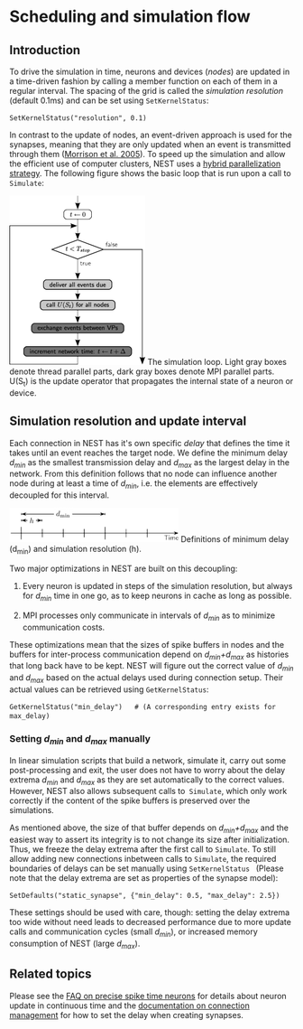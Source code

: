Scheduling and simulation flow
==============================

Introduction
------------

To drive the simulation in time, neurons and devices (*nodes*) are updated in a
time-driven fashion by calling a member function on each of them in a regular
interval. The spacing of the grid is called the *simulation resolution* (default
0.1ms) and can be set using `SetKernelStatus`:

    SetKernelStatus("resolution", 0.1)

In contrast to the update of nodes, an event-driven approach is used for the
synapses, meaning that they are only updated when an event is transmitted
through them ([Morrison et al. 2005](http://dx.doi.org/10.1162/0899766054026648)).
To speed up the simulation and allow the efficient use of computer clusters,
NEST uses a [hybrid parallelization strategy](../parallel-computing.md).
The following figure shows the basic loop that is run upon a call to `Simulate`:

![Simulation Loop](../../img/simulation_loop-241x300.png)
The simulation loop. Light gray boxes denote thread parallel parts, dark gray
boxes denote MPI parallel parts. U(S<sub>t</sub>) is the update operator that
propagates the internal state of a neuron or device.

Simulation resolution and update interval
-----------------------------------------

Each connection in NEST has it's own specific *delay* that defines the time it
takes until an event reaches the target node. We define the minimum delay
*d<sub>min</sub>* as the smallest transmission delay and *d<sub>max</sub>* as
the largest delay in the network. From this definition follows that no node can
influence another node during at least a time of *d<sub>min</sub>*, i.e. the
elements are effectively decoupled for this interval.

![Definitions of the minimimum delay and the simulation resolution.](../../img/time_definitions-300x61.png)
Definitions of minimum delay (d<sub>min</sub>) and simulation resolution (h).

Two major optimizations in NEST are built on this decoupling:

1.  Every neuron is updated in steps of the simulation resolution, but always
    for *d<sub>min</sub>* time in one go, as to keep neurons in cache as long as
    possible.

2.  MPI processes only communicate in intervals of *d<sub>min</sub>* as to
    minimize communication costs.

These optimizations mean that the sizes of spike buffers in nodes and the
buffers for inter-process communication depend on
*d<sub>min</sub>+d<sub>max</sub>* as histories that long back have to be kept.
NEST will figure out the correct value of *d<sub>min</sub>* and
*d<sub>max</sub>* based on the actual delays used during connection setup.
Their actual values can be retrieved using `GetKernelStatus`:

    GetKernelStatus("min_delay")   # (A corresponding entry exists for max_delay)

### Setting *d<sub>min</sub>* and *d<sub>max</sub>* manually

In linear simulation scripts that build a network, simulate it, carry out some
post-processing and exit, the user does not have to worry about the delay
extrema *d<sub>min</sub>* and *d<sub>max</sub>* as they are set automatically to
the correct values. However, NEST also allows subsequent calls to` Simulate`,
which only work correctly if the content of the spike buffers is preserved over
the simulations.

As mentioned above, the size of that buffer depends on *d<sub>min</sub>+d<sub>max</sub>*
and the easiest way to assert its integrity is to not change its size after
initialization. Thus, we freeze the delay extrema after the first call to
`Simulate`. To still allow adding new connections inbetween calls to `Simulate`,
the required boundaries of delays can be set manually using `SetKernelStatus `
(Please note that the delay extrema are set as properties of the synapse model):

    SetDefaults("static_synapse", {"min_delay": 0.5, "max_delay": 2.5})

These settings should be used with care, though: setting the delay extrema too
wide without need leads to decreased performance due to more update calls and
communication cycles (small *d<sub>min</sub>*), or increased memory consumption
of NEST (large *d<sub>max</sub>*).

Related topics
--------------

Please see the [FAQ on precise spike time neurons](../qa-precise-spike-times.md)
for details about neuron update in continuous time and the [documentation on connection management](../connection-management.md)
for how to set the delay when creating synapses.
